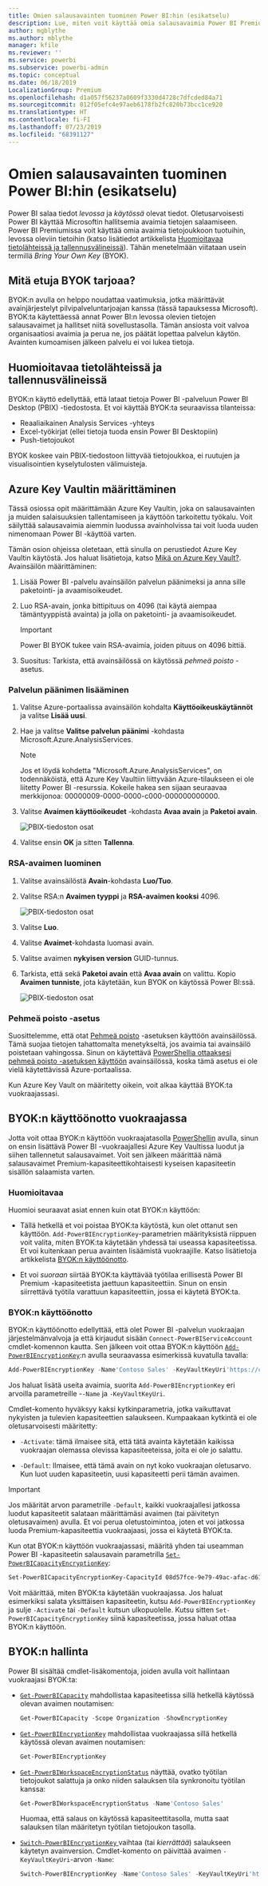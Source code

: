 ```yaml
---
title: Omien salausavainten tuominen Power BI:hin (esikatselu)
description: Lue, miten voit käyttää omia salausavaimia Power BI Premiumissa.
author: mgblythe
ms.author: mblythe
manager: kfile
ms.reviewer: ''
ms.service: powerbi
ms.subservice: powerbi-admin
ms.topic: conceptual
ms.date: 06/18/2019
LocalizationGroup: Premium
ms.openlocfilehash: d1a057f56237a0609f3330d4728c7dfcded84a71
ms.sourcegitcommit: 012f05efc4e97aeb6178fb2fc820b73bcc1ce920
ms.translationtype: HT
ms.contentlocale: fi-FI
ms.lasthandoff: 07/23/2019
ms.locfileid: "68391127"
---
```

# <a name="bring-your-own-encryption-keys-for-power-bi-preview"></a>Omien salausavainten tuominen Power BI:hin (esikatselu)

Power BI salaa tiedot _levossa_ ja _käytössä_ olevat tiedot. Oletusarvoisesti Power BI käyttää Microsoftin hallitsemia avaimia tietojen salaamiseen. Power BI Premiumissa voit käyttää omia avaimia tietojoukkoon tuotuihin, levossa oleviin tietoihin (katso lisätiedot artikkelista [Huomioitavaa tietolähteissä ja tallennusvälineissä](#data-source-and-storage-considerations)). Tähän menetelmään viitataan usein termillä _Bring Your Own Key_ (BYOK).

## <a name="why-use-byok"></a>Mitä etuja BYOK tarjoaa?

BYOK:n avulla on helppo noudattaa vaatimuksia, jotka määrittävät avainjärjestelyt pilvipalveluntarjoajan kanssa (tässä tapauksessa Microsoft). BYOK:ta käytettäessä annat Power BI:n levossa olevien tietojen salausavaimet ja hallitset niitä sovellustasolla. Tämän ansiosta voit valvoa organisaatiosi avaimia ja perua ne, jos päätät lopettaa palvelun käytön. Avainten kumoamisen jälkeen palvelu ei voi lukea tietoja.

## <a name="data-source-and-storage-considerations"></a>Huomioitavaa tietolähteissä ja tallennusvälineissä

BYOK:n käyttö edellyttää, että lataat tietoja Power BI -palveluun Power BI Desktop (PBIX) -tiedostosta. Et voi käyttää BYOK:ta seuraavissa tilanteissa:

- Reaaliaikainen Analysis Services -yhteys
- Excel-työkirjat (ellei tietoja tuoda ensin Power BI Desktopiin)
- Push-tietojoukot

BYOK koskee vain PBIX-tiedostoon liittyvää tietojoukkoa, ei ruutujen ja visualisointien kyselytulosten välimuisteja.

## <a name="configure-azure-key-vault"></a>Azure Key Vaultin määrittäminen

Tässä osiossa opit määrittämään Azure Key Vaultin, joka on salausavainten ja muiden salaisuuksien tallentamiseen ja käyttöön tarkoitettu työkalu. Voit säilyttää salausavaimia aiemmin luodussa avainholvissa tai voit luoda uuden nimenomaan Power BI -käyttöä varten.

Tämän osion ohjeissa oletetaan, että sinulla on perustiedot Azure Key Vaultin käytöstä. Jos haluat lisätietoja, katso [Mikä on Azure Key Vault?](/azure/key-vault/key-vault-whatis). Avainsäilön määrittäminen:

1. Lisää Power BI -palvelu avainsäilön palvelun päänimeksi ja anna sille paketointi- ja avaamisoikeudet.

1. Luo RSA-avain, jonka bittipituus on 4096 (tai käytä aiempaa tämäntyyppistä avainta) ja jolla on paketointi- ja avaamisoikeudet.

    > [!IMPORTANT]
    > Power BI BYOK tukee vain RSA-avaimia, joiden pituus on 4096 bittiä.

1. Suositus: Tarkista, että avainsäilössä on käytössä _pehmeä poisto_ -asetus.

### <a name="add-the-service-principal"></a>Palvelun päänimen lisääminen

1. Valitse Azure-portaalissa avainsäilön kohdalta **Käyttöoikeuskäytännöt** ja valitse **Lisää uusi**.

1. Hae ja valitse **Valitse palvelun päänimi** -kohdasta Microsoft.Azure.AnalysisServices.

    > [!NOTE]
    > Jos et löydä kohdetta "Microsoft.Azure.AnalysisServices", on todennäköistä, että Azure Key Vaultiin liittyvään Azure-tilaukseen ei ole liitetty Power BI -resurssia. Kokeile hakea sen sijaan seuraavaa merkkijonoa: 00000009-0000-0000-c000-000000000000.

1. Valitse **Avaimen käyttöoikeudet** -kohdasta **Avaa avain** ja **Paketoi avain**.

    ![PBIX-tiedoston osat](media/service-encryption-byok/service-principal.png)

1. Valitse ensin **OK** ja sitten **Tallenna**.

### <a name="create-an-rsa-key"></a>RSA-avaimen luominen

1. Valitse avainsäilöstä **Avain**-kohdasta **Luo/Tuo**.

1. Valitse RSA:n **Avaimen tyyppi** ja **RSA-avaimen kooksi** 4096.

    ![PBIX-tiedoston osat](media/service-encryption-byok/create-rsa-key.png)

1. Valitse **Luo**.

1. Valitse **Avaimet**-kohdasta luomasi avain.

1. Valitse avaimen **nykyisen version** GUID-tunnus.

1. Tarkista, että sekä **Paketoi avain** että **Avaa avain** on valittu. Kopio **Avaimen tunniste**, jota käytetään, kun BYOK on käytössä Power BI:ssä.

    ![PBIX-tiedoston osat](media/service-encryption-byok/key-properties.png)

### <a name="soft-delete-option"></a>Pehmeä poisto -asetus

Suosittelemme, että otat [Pehmeä poisto](/azure/key-vault/key-vault-ovw-soft-delete) -asetuksen käyttöön avainsäilössä. Tämä suojaa tietojen tahattomalta menetykseltä, jos avaimia tai avainsäilö poistetaan vahingossa. Sinun on käytettävä [PowerShellia ottaaksesi pehmeä poisto -asetuksen käyttöön](/azure/key-vault/key-vault-soft-delete-powershell) avainsäilössä, koska tämä asetus ei ole vielä käytettävissä Azure-portaalissa.

Kun Azure Key Vault on määritetty oikein, voit alkaa käyttää BYOK:ta vuokraajassasi.

## <a name="enable-byok-on-your-tenant"></a>BYOK:n käyttöönotto vuokraajassa

Jotta voit ottaa BYOK:n käyttöön vuokraajatasolla [PowerShellin](https://www.powershellgallery.com/packages/MicrosoftPowerBIMgmt.Admin) avulla, sinun on ensin lisättävä Power BI -vuokraajallesi Azure Key Vaultissa luodut ja siihen tallennetut salausavaimet. Voit sen jälkeen määrittää nämä salausavaimet Premium-kapasiteettikohtaisesti kyseisen kapasiteetin sisällön salaamista varten.

### <a name="important-considerations"></a>Huomioitavaa

Huomioi seuraavat asiat ennen kuin otat BYOK:n käyttöön:

- Tällä hetkellä et voi poistaa BYOK:ta käytöstä, kun olet ottanut sen käyttöön. `Add-PowerBIEncryptionKey`-parametrien määrityksistä riippuen voit valita, miten BYOK:ta käytetään yhdessä tai useassa kapasiteetissa. Et voi kuitenkaan perua avainten lisäämistä vuokraajille. Katso lisätietoja artikkelista [BYOK:n käyttöönotto](#enable-byok).

- Et voi _suoraan_ siirtää BYOK:ta käyttävää työtilaa erillisestä Power BI Premium -kapasiteetista jaettuun kapasiteettiin. Sinun on ensin siirrettävä työtila varattuun kapasiteettiin, jossa ei käytetä BYOK:ta.

### <a name="enable-byok"></a>BYOK:n käyttöönotto

BYOK:n käyttöönotto edellyttää, että olet Power BI -palvelun vuokraajan järjestelmänvalvoja ja että kirjaudut sisään `Connect-PowerBIServiceAccount` cmdlet-komennon kautta. Sen jälkeen voit ottaa BYOK:n käyttöön [`Add-PowerBIEncryptionKey`](/powershell/module/microsoftpowerbimgmt.admin/Add-PowerBIEncryptionKey):n avulla seuraavassa esimerkissä kuvatulla tavalla:

```powershell
Add-PowerBIEncryptionKey -Name'Contoso Sales' -KeyVaultKeyUri'https://contoso-vault2.vault.azure.net/keys/ContosoKeyVault/b2ab4ba1c7b341eea5ecaaa2wb54c4d2'
```

Jos haluat lisätä useita avaimia, suorita `Add-PowerBIEncryptionKey` eri arvoilla parametreille -`-Name` ja `-KeyVaultKeyUri`. 

Cmdlet-komento hyväksyy kaksi kytkinparametria, jotka vaikuttavat nykyisten ja tulevien kapasiteettien salaukseen. Kumpaakaan kytkintä ei ole oletusarvoisesti määritetty:

- `-Activate`: tämä ilmaisee sitä, että tätä avainta käytetään kaikissa vuokraajan olemassa olevissa kapasiteeteissa, joita ei ole jo salattu.

- `-Default`: Ilmaisee, että tämä avain on nyt koko vuokraajan oletusarvo. Kun luot uuden kapasiteetin, uusi kapasiteetti perii tämän avaimen.

> [!IMPORTANT]
> Jos määrität arvon parametrille `-Default`, kaikki vuokraajallesi jatkossa luodut kapasiteetit salataan määrittämäsi avaimen (tai päivitetyn oletusavaimen) avulla. Et voi perua oletustoimintoa, joten et voi jatkossa luoda Premium-kapasiteettia vuokraajaasi, jossa ei käytetä BYOK:ta.

Kun otat BYOK:n käyttöön vuokraajassasi, määritä yhden tai useamman Power BI -kapasiteetin salausavain parametrilla [`Set-PowerBICapacityEncryptionKey`](/powershell/module/microsoftpowerbimgmt.admin/set-powerbicapacityencryptionkey):

```powershell
Set-PowerBICapacityEncryptionKey-CapacityId 08d57fce-9e79-49ac-afac-d61765f97f6f -KeyName 'Contoso Sales'
```

Voit määrittää, miten BYOK:ta käytetään vuokraajassa. Jos haluat esimerkiksi salata yksittäisen kapasiteetin, kutsu `Add-PowerBIEncryptionKey` ja sulje `-Activate` tai `-Default` kutsun ulkopuolelle. Kutsu sitten `Set-PowerBICapacityEncryptionKey` siinä kapasiteetissa, jossa haluat ottaa BYOK:n käyttöön.

## <a name="manage-byok"></a>BYOK:n hallinta

Power BI sisältää cmdlet-lisäkomentoja, joiden avulla voit hallintaan vuokraajasi BYOK:ta:

- [`Get-PowerBICapacity`](/powershell/module/microsoftpowerbimgmt.capacities/get-powerbicapacity) mahdollistaa kapasiteetissa sillä hetkellä käytössä olevan avaimen noutamisen:

    ```powershell
    Get-PowerBICapacity -Scope Organization -ShowEncryptionKey
    ```

- [`Get-PowerBIEncryptionKey`](/powershell/module/microsoftpowerbimgmt.admin/get-powerbiencryptionkey) mahdollistaa vuokraajassa sillä hetkellä käytössä olevan avaimen noutamisen:

    ```powershell
    Get-PowerBIEncryptionKey
    ```

- [`Get-PowerBIWorkspaceEncryptionStatus`](/powershell/module/microsoftpowerbimgmt.admin/get-powerbiworkspaceencryptionstatus) näyttää, ovatko työtilan tietojoukot salattuja ja onko niiden salauksen tila synkronoitu työtilan kanssa:

    ```powershell
    Get-PowerBIWorkspaceEncryptionStatus -Name'Contoso Sales'
    ```

    Huomaa, että salaus on käytössä kapasiteettitasolla, mutta saat salauksen tilan määritetyn työtilan tietojoukon tasolla.

- [ `Switch-PowerBIEncryptionKey` ](/powershell/module/microsoftpowerbimgmt.admin/switch-powerbiencryptionkey) vaihtaa (tai _kierrättää_) salaukseen käytetyn avainversion. Cmdlet-komento on päivittää avaimen `-KeyVaultKeyUri`-arvon `-Name`:

    ```powershell
    Switch-PowerBIEncryptionKey -Name'Contoso Sales' -KeyVaultKeyUri'https://contoso-vault2.vault.azure.net/keys/ContosoKeyVault/b2ab4ba1c7b341eea5ecaaa2wb54c4d2'
    ```

